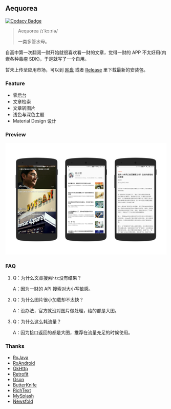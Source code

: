 ## Aequorea

[![Codacy Badge](https://api.codacy.com/project/badge/Grade/d18e09c5d4b44f749dce50f8db129c20)](https://www.codacy.com/app/nichbar/Aequorea?utm_source=github.com&utm_medium=referral&utm_content=nichbar/Aequorea&utm_campaign=badger)

> Aequorea  /ɪ`kɔ:riə/
>
> 一类多管水母。

自高中第一次翻阅一财开始就很喜欢看一财的文章，觉得一财的 APP 不太好用(内嵌各种毒瘤 SDK)，于是就写了一个自用。

暂未上传至应用市场，可以到 [网盘](https://pan.baidu.com/s/1miLvVok#list/path=%2FAequorea) 或者 [Release](https://github.com/nichbar/Aequorea/releases) 里下载最新的安装包。

### Feature 

* 零后台
* 文章检索
* 文章转图片
* 浅色与深色主题
* Material Design 设计

### Preview

![preview_1](preview/preview_1.png)

### FAQ	

1. Q：为什么文章搜索`htc`没有结果？

   A：因为一财的 API 搜索对大小写敏感。

2. Q：为什么图片很小加载却不太快？

   A：没办法，官方就没对图片做处理，给的都是大图。

3. Q：为什么这么耗流量？

   A：因为接口返回的都是大图，推荐在流量充足的时候使用。



### Thanks

- [RxJava](https://github.com/ReactiveX/RxJava)
- [RxAndroid](https://github.com/ReactiveX/RxAndroid)
- [OkHttp](https://github.com/square/okhttp)
- [Retrofit](https://github.com/square/retrofit)
- [Gson](https://github.com/google/gson)
- [ButterKnife](https://github.com/JakeWharton/butterknife)
- [RichText](https://github.com/zzhoujay/RichText)
- [MySplash](https://github.com/WangDaYeeeeee/Mysplash)
- [Newsfold](https://play.google.com/store/apps/details?id=it.mvilla.android.quote&hl=en)

